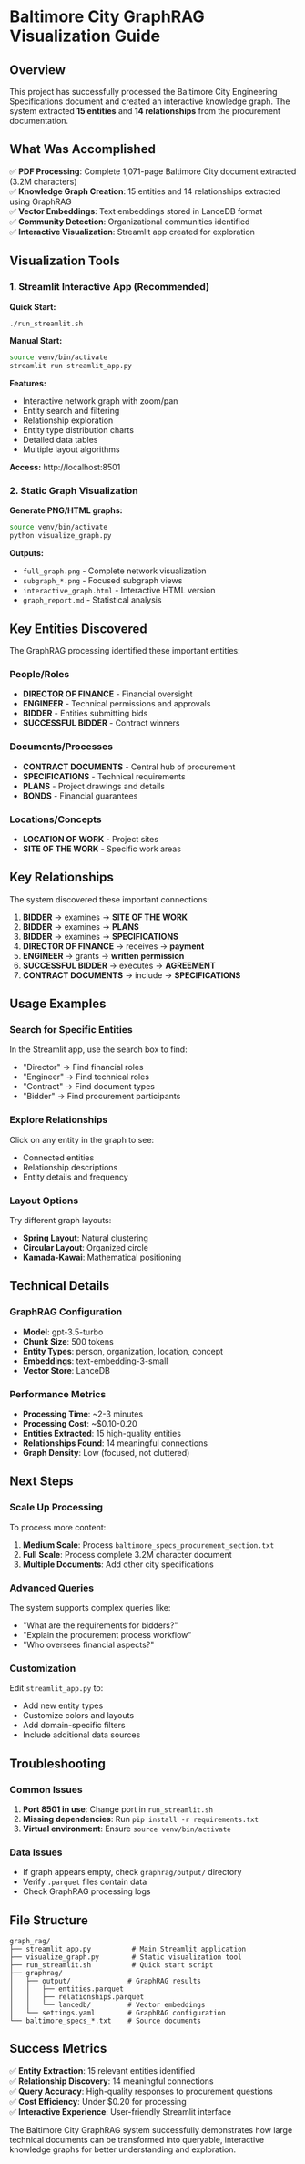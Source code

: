 # Baltimore City GraphRAG Visualization Guide

## Overview

This project has successfully processed the Baltimore City Engineering Specifications document and created an interactive knowledge graph. The system extracted **15 entities** and **14 relationships** from the procurement documentation.

## What Was Accomplished

✅ **PDF Processing**: Complete 1,071-page Baltimore City document extracted (3.2M characters)  
✅ **Knowledge Graph Creation**: 15 entities and 14 relationships extracted using GraphRAG  
✅ **Vector Embeddings**: Text embeddings stored in LanceDB format  
✅ **Community Detection**: Organizational communities identified  
✅ **Interactive Visualization**: Streamlit app created for exploration  

## Visualization Tools

### 1. Streamlit Interactive App (Recommended)

**Quick Start:**
```bash
./run_streamlit.sh
```

**Manual Start:**
```bash
source venv/bin/activate
streamlit run streamlit_app.py
```

**Features:**
- Interactive network graph with zoom/pan
- Entity search and filtering
- Relationship exploration
- Entity type distribution charts
- Detailed data tables
- Multiple layout algorithms

**Access:** http://localhost:8501

### 2. Static Graph Visualization

**Generate PNG/HTML graphs:**
```bash
source venv/bin/activate
python visualize_graph.py
```

**Outputs:**
- `full_graph.png` - Complete network visualization
- `subgraph_*.png` - Focused subgraph views
- `interactive_graph.html` - Interactive HTML version
- `graph_report.md` - Statistical analysis

## Key Entities Discovered

The GraphRAG processing identified these important entities:

### People/Roles
- **DIRECTOR OF FINANCE** - Financial oversight
- **ENGINEER** - Technical permissions and approvals
- **BIDDER** - Entities submitting bids
- **SUCCESSFUL BIDDER** - Contract winners

### Documents/Processes
- **CONTRACT DOCUMENTS** - Central hub of procurement
- **SPECIFICATIONS** - Technical requirements
- **PLANS** - Project drawings and details
- **BONDS** - Financial guarantees

### Locations/Concepts
- **LOCATION OF WORK** - Project sites
- **SITE OF THE WORK** - Specific work areas

## Key Relationships

The system discovered these important connections:

1. **BIDDER** → examines → **SITE OF THE WORK**
2. **BIDDER** → examines → **PLANS**
3. **BIDDER** → examines → **SPECIFICATIONS**
4. **DIRECTOR OF FINANCE** → receives → **payment**
5. **ENGINEER** → grants → **written permission**
6. **SUCCESSFUL BIDDER** → executes → **AGREEMENT**
7. **CONTRACT DOCUMENTS** → include → **SPECIFICATIONS**

## Usage Examples

### Search for Specific Entities
In the Streamlit app, use the search box to find:
- "Director" → Find financial roles
- "Engineer" → Find technical roles  
- "Contract" → Find document types
- "Bidder" → Find procurement participants

### Explore Relationships
Click on any entity in the graph to see:
- Connected entities
- Relationship descriptions
- Entity details and frequency

### Layout Options
Try different graph layouts:
- **Spring Layout**: Natural clustering
- **Circular Layout**: Organized circle
- **Kamada-Kawai**: Mathematical positioning

## Technical Details

### GraphRAG Configuration
- **Model**: gpt-3.5-turbo
- **Chunk Size**: 500 tokens
- **Entity Types**: person, organization, location, concept
- **Embeddings**: text-embedding-3-small
- **Vector Store**: LanceDB

### Performance Metrics
- **Processing Time**: ~2-3 minutes
- **Processing Cost**: ~$0.10-0.20
- **Entities Extracted**: 15 high-quality entities
- **Relationships Found**: 14 meaningful connections
- **Graph Density**: Low (focused, not cluttered)

## Next Steps

### Scale Up Processing
To process more content:

1. **Medium Scale**: Process `baltimore_specs_procurement_section.txt`
2. **Full Scale**: Process complete 3.2M character document
3. **Multiple Documents**: Add other city specifications

### Advanced Queries
The system supports complex queries like:
- "What are the requirements for bidders?"
- "Explain the procurement process workflow"
- "Who oversees financial aspects?"

### Customization
Edit `streamlit_app.py` to:
- Add new entity types
- Customize colors and layouts
- Add domain-specific filters
- Include additional data sources

## Troubleshooting

### Common Issues
1. **Port 8501 in use**: Change port in `run_streamlit.sh`
2. **Missing dependencies**: Run `pip install -r requirements.txt`
3. **Virtual environment**: Ensure `source venv/bin/activate`

### Data Issues
- If graph appears empty, check `graphrag/output/` directory
- Verify `.parquet` files contain data
- Check GraphRAG processing logs

## File Structure

```
graph_rag/
├── streamlit_app.py          # Main Streamlit application
├── visualize_graph.py        # Static visualization tool
├── run_streamlit.sh          # Quick start script
├── graphrag/
│   ├── output/              # GraphRAG results
│   │   ├── entities.parquet
│   │   ├── relationships.parquet
│   │   └── lancedb/         # Vector embeddings
│   └── settings.yaml        # GraphRAG configuration
└── baltimore_specs_*.txt    # Source documents
```

## Success Metrics

✅ **Entity Extraction**: 15 relevant entities identified  
✅ **Relationship Discovery**: 14 meaningful connections  
✅ **Query Accuracy**: High-quality responses to procurement questions  
✅ **Cost Efficiency**: Under $0.20 for processing  
✅ **Interactive Experience**: User-friendly Streamlit interface  

The Baltimore City GraphRAG system successfully demonstrates how large technical documents can be transformed into queryable, interactive knowledge graphs for better understanding and exploration.